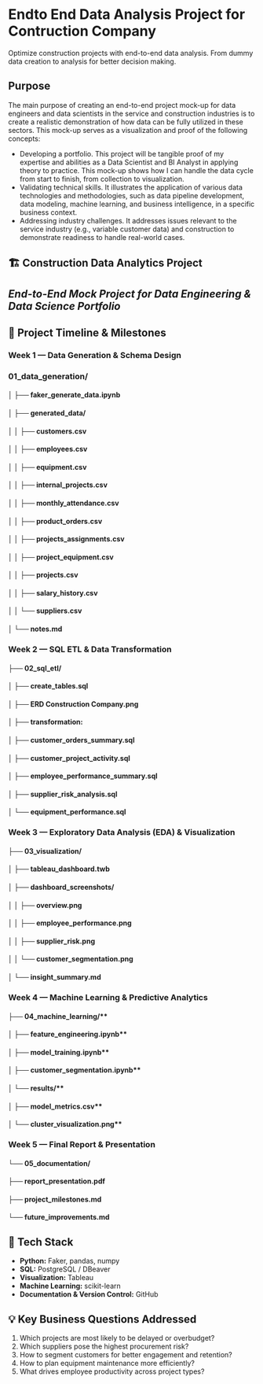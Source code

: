 # Endto End Data Analysis Project for Contruction Company 
Optimize construction projects with end-to-end data analysis. From dummy data creation to analysis for better decision making. 

## Purpose
The main purpose of creating an end-to-end project mock-up for data engineers and data scientists in the service and construction industries is to create a realistic demonstration of how data can be fully utilized in these sectors. This mock-up serves as a visualization and proof of the following concepts:
- Developing a portfolio. This project will be tangible proof of my expertise and abilities as a Data Scientist and BI Analyst in applying theory to practice. This mock-up shows how I can handle the data cycle from start to finish, from collection to visualization.
- Validating technical skills. It illustrates the application of various data technologies and methodologies, such as data pipeline development, data modeling, machine learning, and business intelligence, in a specific business context.
- Addressing industry challenges. It addresses issues relevant to the service industry (e.g., variable customer data) and construction to demonstrate readiness to handle real-world cases.

## 🏗️ Construction Data Analytics Project
## *End-to-End Mock Project for Data Engineering & Data Science Portfolio*

## 📅 Project Timeline & Milestones
### **Week 1 — Data Generation & Schema Design**

### 01_data_generation/
#### │   ├── faker_generate_data.ipynb
#### │   ├── generated_data/
#### │   │   ├── customers.csv
#### │   │   ├── employees.csv
#### │   │   ├── equipment.csv
#### │   │   ├── internal_projects.csv
#### │   │   ├── monthly_attendance.csv
#### │   │   ├── product_orders.csv
#### │   │   ├── projects_assignments.csv
#### │   │   ├── project_equipment.csv
#### │   │   ├── projects.csv
#### │   │   ├── salary_history.csv
#### │   │   └── suppliers.csv
#### │   └── notes.md

### **Week 2 — SQL ETL & Data Transformation**

#### ├── 02_sql_etl/
#### │ ├── create_tables.sql
#### │ ├── ERD Construction Company.png
#### │ ├── transformation:  
#### │   ├── customer_orders_summary.sql
#### │   ├── customer_project_activity.sql
#### │   ├── employee_performance_summary.sql
#### │   ├── supplier_risk_analysis.sql
#### │   └── equipment_performance.sql

### **Week 3 — Exploratory Data Analysis (EDA) & Visualization**

#### ├── 03_visualization/
#### │   ├── tableau_dashboard.twb
#### │   ├── dashboard_screenshots/
#### │   │   ├── overview.png
#### │   │   ├── employee_performance.png
#### │   │   ├── supplier_risk.png
#### │   │   └── customer_segmentation.png
#### │   └── insight_summary.md

### **Week 4 — Machine Learning & Predictive Analytics**

#### ├── 04_machine_learning/**
#### │   ├── feature_engineering.ipynb**
#### │   ├── model_training.ipynb**
#### │   ├── customer_segmentation.ipynb**
#### │   └── results/**
#### │       ├── model_metrics.csv**
#### │       └── cluster_visualization.png**

### **Week 5 — Final Report & Presentation**

#### └── 05_documentation/
  #### ├── report_presentation.pdf
  #### ├── project_milestones.md
  #### └── future_improvements.md

## 🧠 Tech Stack

* **Python:** Faker, pandas, numpy
* **SQL:** PostgreSQL / DBeaver
* **Visualization:** Tableau
* **Machine Learning:** scikit-learn
* **Documentation & Version Control:** GitHub

## 💡 Key Business Questions Addressed

1. Which projects are most likely to be delayed or overbudget?
2. Which suppliers pose the highest procurement risk?
3. How to segment customers for better engagement and retention?
4. How to plan equipment maintenance more efficiently?
5. What drives employee productivity across project types?
